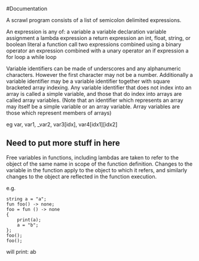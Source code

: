 #Documentation

A scrawl program consists of a list of semicolon delimited expressions.

An expression is any of:
    a variable
    a variable declaration
    variable assignment
    a lambda expression
    a return expression
    an int, float, string, or boolean literal
    a function call
    two expressions combined using a binary operator
    an expression combined with a unary operator
    an if expression
    a for loop
    a while loop


Variable identifiers can be made of underscores and any alphanumeric characters.
However the first character may not be a number.
Additionally a variable identifier may be a variable identifier together with square
bracketed array indexing.
Any variable identifier that does not index into an array is called a simple variable, and those
that do index into arrays are called array variables. (Note that an identifier which represents an
array may itself be a simple variable or an array variable. Array variables are those which represent
members of arrays) 

eg var, var1, _var2, var3[idx], var4[idx1][idx2]


Need to put more stuff in here
------------

Free variables in functions, including lambdas are taken to refer to the object
of the same name in scope of the function  definition. Changes to the variable
in the function apply to the object to which it refers, and similarly changes to
the object are reflected in the function execution.

e.g.

    string a = "a";
    fun foo() -> none;
    foo = fun () -> none
    {
        print(a);
        a = "b";
    };
    foo();
    foo();

will print: ab
